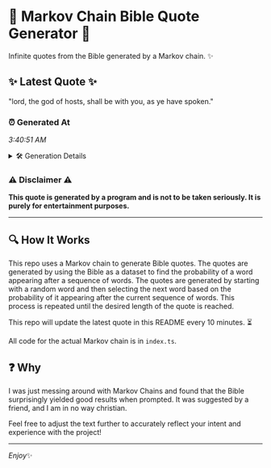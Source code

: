 # 📖 Markov Chain Bible Quote Generator 📖

Infinite quotes from the Bible generated by a Markov chain. ✨

## ✨ Latest Quote ✨
"lord, the god of hosts, shall be with you, as ye have spoken."

### ⏰ Generated At
*3:40:51 AM*

<details>
    <summary>🛠️ Generation Details</summary>
    <p>
        <strong>🌱 Seed:</strong> lord,<br>
        <strong>🔄 Iterations:</strong> 12<br>
        <strong>📜 Context History:</strong><br>[ lord, ]: the<br>[ lord,, the ]: god<br>[ lord,, the, god ]: of<br>[ lord,, the, god, of ]: hosts,<br>[ lord,, the, god, of, hosts, ]: shall<br>[ lord,, the, god, of, hosts,, shall ]: be<br>[ the, god, of, hosts,, shall, be ]: with<br>[ god, of, hosts,, shall, be, with ]: you,<br>[ of, hosts,, shall, be, with, you, ]: as<br>[ hosts,, shall, be, with, you,, as ]: ye<br>[ shall, be, with, you,, as, ye ]: have<br>[ be, with, you,, as, ye, have ]: spoken.<br>
    </p>
</details>

### ⚠️ Disclaimer ⚠️
**This quote is generated by a program and is not to be taken seriously. It is purely for entertainment purposes.**

---

## 🔍 How It Works

This repo uses a Markov chain to generate Bible quotes. The quotes are generated by using the Bible as a dataset to find the probability of a word appearing after a sequence of words. The quotes are generated by starting with a random word and then selecting the next word based on the probability of it appearing after the current sequence of words. This process is repeated until the desired length of the quote is reached.

This repo will update the latest quote in this README every 10 minutes. ⏳

All code for the actual Markov chain is in `index.ts`.

## ❓ Why

I was just messing around with Markov Chains and found that the Bible surprisingly yielded good results when prompted. 
It was suggested by a friend, and I am in no way christian.

Feel free to adjust the text further to accurately reflect your intent and experience with the project!

---

*Enjoy*✨
